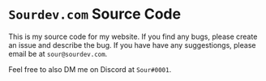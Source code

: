 # `Sourdev.com` Source Code

This is my source code for my website. If you find any bugs, please create an issue and describe the bug. If you have have any suggestiongs, please email be at `sour@sourdev.com`.

Feel free to also DM me on Discord at `Sour#0001`.
